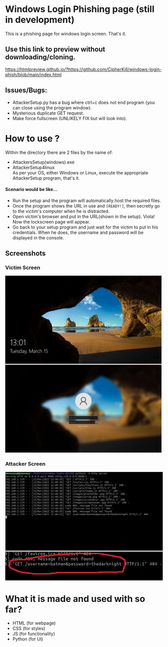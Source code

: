 # Windows Login Phishing page (still in development)
This is a phishing page for windows login screen. That's it.
## Use this link to preview without downloading/cloning. 
https://htmlpreview.github.io/?https://github.com/CipherKill/windows-login-phish/blob/main/index.html

## Issues/Bugs:
- AttackerSetup.py has a bug where ctrl+c does not end program (you can close using the program window).
- Mysterious duplicate GET request.
- Make force fullscreen (UNLIKELY FIX but will look into).

# How to use ?
Within the directory there are 2 files by the name of:
  - AttackersSetup(windows).exe
  - AttackerSetup4linux  
As per your OS, either Windows or Linux, execute the appropriate AttackerSetup program, that's it.

#### Scenario would be like...
- Run the setup and the program will automatically host the required files.
- Once the program shows the URL in use and `[READY!]`, then secretly go to the victim's computer when he is distracted.
- Open victim's browser and put in the URL(shown in the setup). Viola! Now the lockscreen page will appear.
- Go back to your setup program and just wait for the victim to put in his credentials. When he does, the username and password will be displayed in the console.  

## Screenshots
### Victim Screen
<p float='left'>
<img src="https://github.com/CipherKill/windows-login-phish/blob/main/Screenshots/cover(victim).png" width="500px"></img>
<img src="https://github.com/CipherKill/windows-login-phish/blob/main/Screenshots/login(victim).png" width="500px"></img>
</p>

### Attacker Screen
<img src="https://github.com/CipherKill/windows-login-phish/blob/main/Screenshots/attacker-screen-new.jpg"></img>
<img src="https://github.com/CipherKill/windows-login-phish/blob/main/Screenshots/attacker-screen-zoomed.jpg"></img>


# What it is made and used with so far?
- HTML  (for webpage)
- CSS (for styles)
- JS  (for functionality)
- Python (for UI)



